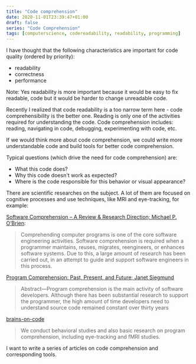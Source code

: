 ```yaml
---
title: "Code comprehension"
date: 2020-11-01T23:39:47+01:00
draft: false
series: "Code Comprehension"
tags: [computerscience, codereadability, readability, programming]
---
```


I have thought that the following characteristics are important for code quality (ordered by priority):

- readability
- correctness
- performance

Note: Yes readability is more important because it would be easy to fix readable, code but it would be harder to change unreadable code.

Recently I realized that code readability is a too narrow term here - code comprehensibility is the better one. Reading is only one of the activities required for understanding the code. Code comprehension includes: reading, navigating in code, debugging, experimenting with code, etc.

If we would think more about code comprehension, we could write more understandable code and build tools for better code comprehension.

Typical questions (which drive the need for code comprehension) are:

- What this code does?
- Why this code doesn't work as expected?
- Where is the code responsible for this behavior or visual appearance?

There are scientific researches on the subject. A lot of them are focused on cognitive processes and use techniques, like MRI and eye-tracking, for example:

[Software Comprehension – A Review & Research Direction; Michael P. O’Brien](https://www.st.cs.uni-saarland.de/edu/empirical-se/2006/PDFs/brien03.pdf):

> Comprehending computer programs is one of the core software engineering activities. Software comprehension is required when a programmer maintains, reuses, migrates, reengineers, or enhances software systems. Due to this, a large amount of research has been carried out, in an attempt to guide and support software engineers in this process.

[Program Comprehension: Past, Present, and Future; Janet Siegmund](https://www.infosun.fim.uni-passau.de/publications/docs/FoSE16.pdf)

> Abstract—Program comprehension is the main activity of software developers. Although there has been substantial research to support the programmer, the high amount of time developers need to understand source code remained constant over thirty years

[brains-on-code](https://brains-on-code.github.io/)

> We conduct behavioral studies and also basic research on program comprehension, including eye-tracking and fMRI studies.

I want to write a series of articles on code comprehension and corresponding tools.
